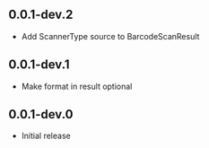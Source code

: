 ## 0.0.1-dev.2

* Add ScannerType source to BarcodeScanResult

## 0.0.1-dev.1

* Make format in result optional

## 0.0.1-dev.0

* Initial release
